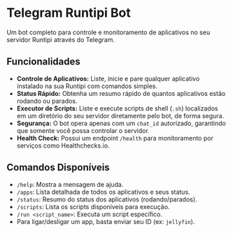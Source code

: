 # Telegram Runtipi Bot

Um bot completo para controle e monitoramento de aplicativos no seu servidor Runtipi através do Telegram.

## Funcionalidades

- **Controle de Aplicativos:** Liste, inicie e pare qualquer aplicativo instalado na sua Runtipi com comandos simples.
- **Status Rápido:** Obtenha um resumo rápido de quantos aplicativos estão rodando ou parados.
- **Executor de Scripts:** Liste e execute scripts de shell (`.sh`) localizados em um diretório do seu servidor diretamente pelo bot, de forma segura.
- **Segurança:** O bot opera apenas com um `chat_id` autorizado, garantindo que somente você possa controlar o servidor.
- **Health Check:** Possui um endpoint `/health` para monitoramento por serviços como Healthchecks.io.

## Comandos Disponíveis

- `/help`: Mostra a mensagem de ajuda.
- `/apps`: Lista detalhada de todos os aplicativos e seus status.
- `/status`: Resumo do status dos aplicativos (rodando/parados).
- `/scripts`: Lista os scripts disponíveis para execução.
- `/run <script_name>`: Executa um script específico.
- Para ligar/desligar um app, basta enviar seu ID (ex: `jellyfin`).